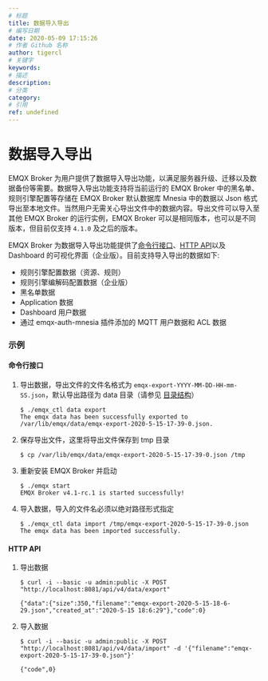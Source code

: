 ```yaml
---
# 标题
title: 数据导入导出
# 编写日期
date: 2020-05-09 17:15:26
# 作者 Github 名称
author: tigercl
# 关键字
keywords:
# 描述
description:
# 分类
category: 
# 引用
ref: undefined
---
```


# 数据导入导出

EMQX Broker 为用户提供了数据导入导出功能，以满足服务器升级、迁移以及数据备份等需要。数据导入导出功能支持将当前运行的 EMQX Broker 中的黑名单、规则引擎配置等存储在 EMQX Broker 默认数据库 Mnesia 中的数据以 Json 格式导出至本地文件。当然用户无需关心导出文件中的数据内容。导出文件可以导入至其他 EMQX Broker 的运行实例，EMQX Broker 可以是相同版本，也可以是不同版本，但目前仅支持 `4.1.0` 及之后的版本。

EMQX Broker 为数据导入导出功能提供了[命令行接口](./cli.md#endpoint-data-import-and-export)、[HTTP API](./http-api.md#endpoint-data-import-and-export)以及 Dashboard 的可视化界面（企业版）。目前支持导入导出的数据如下:

- 规则引擎配置数据（资源、规则）
- 规则引擎编解码配置数据（企业版）
- 黑名单数据
- Application 数据
- Dashboard 用户数据
- 通过 emqx-auth-mnesia 插件添加的 MQTT 用户数据和 ACL 数据

### 示例

#### 命令行接口

1. 导出数据，导出文件的文件名格式为 `emqx-export-YYYY-MM-DD-HH-mm-SS.json`，默认导出路径为 data 目录（请参见 [目录结构](../getting-started/directory.md)）

    ```
    $ ./emqx_ctl data export
    The emqx data has been successfully exported to /var/lib/emqx/data/emqx-export-2020-5-15-17-39-0.json.
    ```
2. 保存导出文件，这里将导出文件保存到 tmp 目录

   ```
   $ cp /var/lib/emqx/data/emqx-export-2020-5-15-17-39-0.json /tmp
   ```

3. 重新安装 EMQX Broker 并启动

   ```
   $ ./emqx start
   EMQX Broker v4.1-rc.1 is started successfully!
   ```

4. 导入数据，导入的文件名必须以绝对路径形式指定

    ```
    $ ./emqx_ctl data import /tmp/emqx-export-2020-5-15-17-39-0.json
    The emqx data has been imported successfully.
    ```

#### HTTP API

1. 导出数据

   ```
   $ curl -i --basic -u admin:public -X POST "http://localhost:8081/api/v4/data/export"

   {"data":{"size":350,"filename":"emqx-export-2020-5-15-18-6-29.json","created_at":"2020-5-15 18:6:29"},"code":0}
   ```

2. 导入数据

    ```
    $ curl -i --basic -u admin:public -X POST "http://localhost:8081/api/v4/data/import" -d '{"filename":"emqx-export-2020-5-15-17-39-0.json"}'

    {"code",0}
    ```